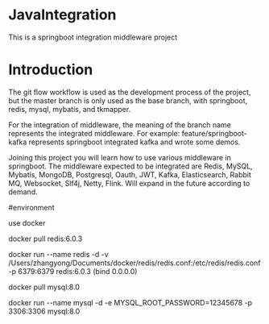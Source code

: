 # JavaIntegration
This is a springboot integration middleware project

# Introduction

The git flow workflow is used as the development process of the project, but the master branch is only used as the base branch, with springboot, redis, mysql, mybatis, and tkmapper.

For the integration of middleware, the meaning of the branch name represents the integrated middleware. For example: feature/springboot-kafka represents springboot integrated kafka and wrote some demos.

Joining this project you will learn how to use various middleware in springboot. The middleware expected to be integrated are Redis, MySQL, Mybatis, MongoDB, Postgresql, Oauth, JWT, Kafka, Elasticsearch, Rabbit MQ, Websocket, Slf4j, Netty, Flink. Will expand in the future according to demand.


#environment

use  docker  

docker pull redis:6.0.3

docker run --name redis -d -v /Users/zhangyong/Documents/docker/redis/redis.conf:/etc/redis/redis.conf -p 6379:6379 redis:6.0.3
(bind 0.0.0.0)

docker pull mysql:8.0

docker run --name mysql -d -e MYSQL_ROOT_PASSWORD=12345678 -p 3306:3306 mysql:8.0



